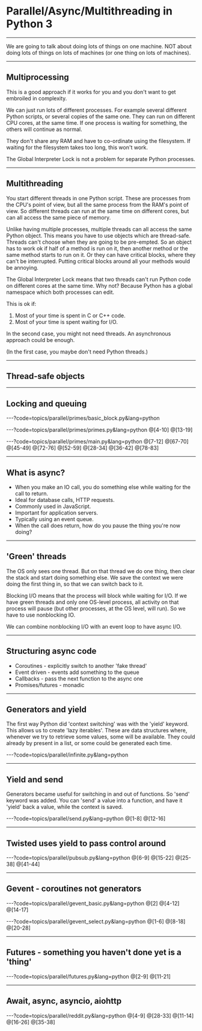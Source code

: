 # Parallel/Async/Multithreading in Python 3

---
We are going to talk about doing lots of things on one machine. NOT about doing lots of things on lots of machines (or one thing on lots of machines).

---
## Multiprocessing
This is a good approach if it works for you and you don't want to get embroiled in complexity.

We can just run lots of different processes. For example several different Python scripts,
or several copies of the same one. They can run on different CPU cores, at the same time. If one
process is waiting for something, the others will continue as normal.

They don't share any RAM and have to co-ordinate using the filesystem. If waiting for the filesystem
takes too long, this won't work.

The Global Interpreter Lock is not a problem for separate Python processes.

---
## Multithreading
You start different threads in one Python script. These are processes from the CPU's point of view,
but all the same process from the RAM's point of view. So different threads can run at the same time
on different cores, but can all access the same piece of memory.

Unlike having multiple processes, multiple threads can all access the same Python object. This means
you have to use objects which are thread-safe. Threads can't choose when they are going to be pre-empted.
So an object has to work ok if half of a method is run on it, then another method or the same method starts
to run on it. Or they can have critical blocks, where they can't be interrupted. Putting critical blocks
around all your methods would be annoying.

The Global Interpreter Lock means that two threads can't run Python code on different cores at the same
time. Why not? Because Python has a global namespace which both processes can edit.

This is ok if:
1. Most of your time is spent in C or C++ code.
2. Most of your time is spent waiting for I/O.

In the second case, you might not need threads. An asynchronous approach could be enough.

(In the first case, you maybe don't need Python threads.)

---
## Thread-safe objects

---
## Locking and queuing

---?code=topics/parallel/primes/basic_block.py&lang=python

---?code=topics/parallel/primes/primes.py&lang=python
@[4-10]
@[13-19]

---?code=topics/parallel/primes/main.py&lang=python
@[7-12]
@[67-70]
@[45-49]
@[72-76]
@[52-59]
@[28-34]
@[36-42]
@[78-83]


---
## What is async?
 - When you make an IO call, you do something else while waiting for the call to return.
 - Ideal for database calls, HTTP requests.
 - Commonly used in JavaScript.
 - Important for application servers.
 - Typically using an event queue.
 - When the call does return, how do you pause the thing you're now doing?

---
## 'Green' threads
The OS only sees one thread. But on that thread we do one thing, then clear the stack
and start doing something else. We save the context we were doing the first thing in,
so that we can switch back to it.

Blocking I/O means that the process will block while waiting for I/O. If we have green
threads and only one OS-level process, all activity on that process will pause (but other
processes, at the OS level, will run). So we have to use nonblocking IO.

We can combine nonblocking I/O with an event loop to have async I/O.

---
## Structuring async code
 - Coroutines - explicitly switch to another 'fake thread'
 - Event driven - events add something to the queue
 - Callbacks - pass the next function to the async one
 - Promises/futures - monadic

--- 
## Generators and yield
The first way Python did 'context switching' was with the 'yield' keyword.
This allows us to create 'lazy iterables'.
These are data structures where, whenever we try to retrieve some values, some will be available.
They could already by present in a list, or some could be generated each time.

---?code=topics/parallel/infinite.py&lang=python

---
## Yield and send
Generators became useful for switching in and out of functions. So 'send' keyword was added.
You can 'send' a value into a function, and have it 'yield' back a value, while the context is saved.

---?code=topics/parallel/send.py&lang=python
@[1-8]
@[12-16]

---
## Twisted uses yield to pass control around

---?code=topics/parallel/pubsub.py&lang=python
@[6-9]
@[15-22]
@[25-38]
@[41-44]

---
## Gevent - coroutines not generators
---?code=topics/parallel/gevent_basic.py&lang=python
@[2]
@[4-12]
@[14-17]

---?code=topics/parallel/gevent_select.py&lang=python
@[1-6]
@[8-18]
@[20-28]

---
## Futures - something you haven't done yet is a 'thing'
---?code=topics/parallel/futures.py&lang=python
@[2-9]
@[11-21]

---
## Await, async, asyncio, aiohttp
---?code=topics/parallel/reddit.py&lang=python
@[4-9]
@[28-33]
@[11-14]
@[16-26]
@[35-38]
